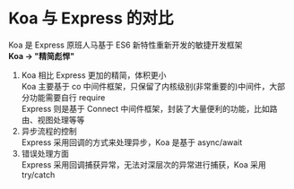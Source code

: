# Koa 与 Express 的对比  
Koa 是 Express 原班人马基于 ES6 新特性重新开发的敏捷开发框架  
**Koa -> "精简彪悍"**  

1. Koa 相比 Express 更加的精简，体积更小  
  Koa 主要基于 co 中间件框架，只保留了内核级别(非常重要的)中间件，大部分功能需要自行 require  
  Express 则是基于 Connect 中间件框架，封装了大量便利的功能，比如路由、视图处理等等  
2. 异步流程的控制  
  Express 采用回调的方式来处理异步，Koa 是基于 async/await  
3. 错误处理方面  
  Express 采用回调捕获异常，无法对深层次的异常进行捕获，Koa 采用 try/catch  
